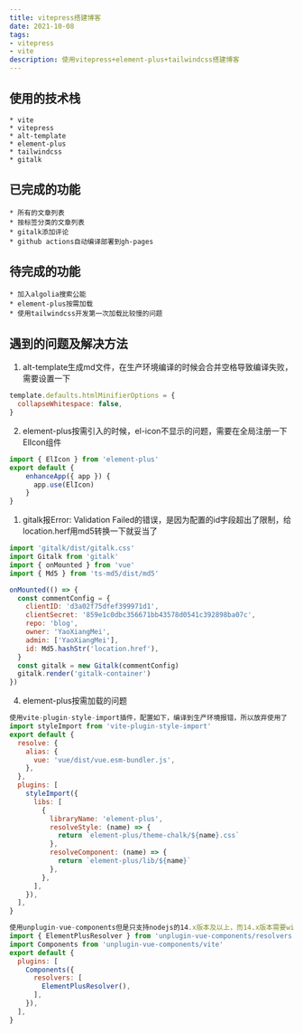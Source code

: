 ```yaml
---
title: vitepress搭建博客
date: 2021-10-08
tags:
- vitepress
- vite
description: 使用vitepress+element-plus+tailwindcss搭建博客
---
```

## 使用的技术栈  
```
* vite
* vitepress
* alt-template
* element-plus
* tailwindcss
* gitalk  
```
## 已完成的功能  
```
* 所有的文章列表
* 按标签分类的文章列表
* gitalk添加评论
* github actions自动编译部署到gh-pages
```
## 待完成的功能  
```
* 加入algolia搜索公能
* element-plus按需加载
* 使用tailwindcss开发第一次加载比较慢的问题  
```
## 遇到的问题及解决方法
1. alt-template生成md文件，在生产环境编译的时候会合并空格导致编译失败，需要设置一下
``` js
template.defaults.htmlMinifierOptions = {
  collapseWhitespace: false,
}
```
2. element-plus按需引入的时候，el-icon不显示的问题，需要在全局注册一下ElIcon组件
``` js
import { ElIcon } from 'element-plus'
export default {
    enhanceApp({ app }) {
      app.use(ElIcon)
    }
}
```
1. gitalk报Error: Validation Failed的错误，是因为配置的id字段超出了限制，给location.herf用md5转换一下就妥当了
``` js
import 'gitalk/dist/gitalk.css'
import Gitalk from 'gitalk'
import { onMounted } from 'vue'
import { Md5 } from 'ts-md5/dist/md5'

onMounted(() => {
  const commentConfig = {
    clientID: 'd3a02f75dfef399971d1',
    clientSecret: '859e1c0dbc356671bb43578d0541c392898ba07c',
    repo: 'blog',
    owner: 'YaoXiangMei',
    admin: ['YaoXiangMei'],
    id: Md5.hashStr('location.href'),
  }
  const gitalk = new Gitalk(commentConfig)
  gitalk.render('gitalk-container')
})
```
4. element-plus按需加载的问题
``` js
使用vite-plugin-style-import插件，配置如下，编译到生产环境报错，所以放弃使用了
import styleImport from 'vite-plugin-style-import'
export default {
  resolve: {
    alias: {
      vue: 'vue/dist/vue.esm-bundler.js',
    },
  },
  plugins: [
    styleImport({
      libs: [
        {
          libraryName: 'element-plus',
          resolveStyle: (name) => {
            return `element-plus/theme-chalk/${name}.css`
          },
          resolveComponent: (name) => {
            return `element-plus/lib/${name}`
          },
        },
      ],
    }),
  ],
}
```
``` js
使用unplugin-vue-components但是只支持nodejs的14.x版本及以上，而14.x版本需要window8.1及以上系统
import { ElementPlusResolver } from 'unplugin-vue-components/resolvers'
import Components from 'unplugin-vue-components/vite'
export default {
  plugins: [
    Components({
      resolvers: [
        ElementPlusResolver(),
      ],
    }),
  ],
}
```
<style scoped>
ol {
  list-style-type: decimal;
}
</style>
<comment />

